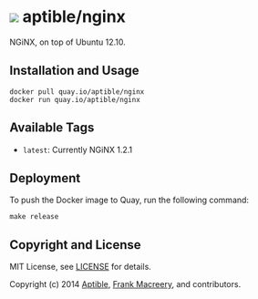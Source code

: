 # ![](https://gravatar.com/avatar/11d3bc4c3163e3d238d558d5c9d98efe?s=64) aptible/nginx

NGiNX, on top of Ubuntu 12.10.

## Installation and Usage

    docker pull quay.io/aptible/nginx
    docker run quay.io/aptible/nginx

## Available Tags

* `latest`: Currently NGiNX 1.2.1

## Deployment

To push the Docker image to Quay, run the following command:

    make release

## Copyright and License

MIT License, see [LICENSE](LICENSE.md) for details.

Copyright (c) 2014 [Aptible](https://www.aptible.com), [Frank Macreery](https://github.com/fancyremarker), and contributors.
